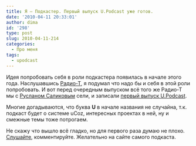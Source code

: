 ```yaml
---
title: Я — Подкастер. Первый выпуск U.Podcast уже готов.
date: '2010-04-11 20:33:01'
author: dima
id: '298'
type: post
slug: 2010-04-11-214
categories:
  - Про меня
tags:
  - upodcast
---
```


Идея попробовать себя в роли подкастера появилась в начале этого года. Наслушавшись [Радио-Т](http://radio-t.com), я подумал что надо бы и себя в этой роли попробовать. И вот перед очередным выпуском всё того же Радио-Т мы с [Русланом Саликовым](http://salikov.net/) сели, и записали [первый выпуск U.Podcast](http://podcast.ucoz.ru/news/pervyj_vypusk_u_podcast_gotov/2010-04-11-1).

Многие догадываются, что буква **U** в начале названия не случайна, т.к. подкаст будет о системе uCoz, интересных проектах в ней, ну и смежные темы тоже потрогаем.

Не скажу что вышло всё гладко, но для первого раза думаю не плохо.  
[Слушайте](http://upodcast.ru/news/pervyj_vypusk_u_podcast_gotov/2010-04-11-1), комментируйте. Желательно на сайте самого подкаста.